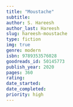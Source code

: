 ```yaml
---
title: "Moustache"
subtitle: 
author: S. Hareesh
author_last: Hareesh
slug: hareesh-moustache
type: fiction
img: true
genre: modern
isbn: 9789353576028
goodreads_id: 50145773
publish_year: 2020
pages: 360
rating: 
date_started:
date_completed:
priority: high
---
```

